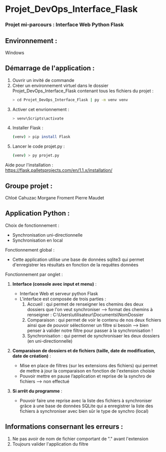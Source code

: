 # Projet_DevOps_Interface_Flask 

### Projet mi-parcours : Interface Web Python Flask

## Environnement :
Windows

## Démarrage de l'application :
1. Ouvrir un invité de commande
2. Créer un environnement virtuel dans le dossier Projet_DevOps_Interface_Flask contenant tous les fichiers du projet :
    ```bash
    > cd Projet_DevOps_Interface_Flask | py -m venv venv
    ```
3. Activer cet envrionnement :
    ```bash
    > venv\Scripts\activate
    ```
4. Installer Flask :
    ```bash
    (venv) > pip install Flask
    ```
5. Lancer le code projet.py :
    ```bash
    (venv) > py projet.py
    ```

Aide pour l'installation : https://flask.palletsprojects.com/en/1.1.x/installation/

## Groupe projet :

Chloé Cahuzac
Morgane Froment
Pierre Maudet

## Application Python :

Choix de fonctionnement : 
- Synchronisation uni-directionnelle
- Synchronisation en local

Fonctionnement global :
- Cette application utilise une base de données sqlite3 qui permet d'enregistrer les résultats en fonction de la requêtes données

Fonctionnement par onglet :
1. **Interface (console avec input et menu)** :
    - Interface Web et serveur python Flask
    - L'interface est composée de trois parties :
        1. Accueil : qui permet de renseigner les chemins des deux dossiers que l'on veut synchroniser --> format des chemins à renseigner : C:\Users\utilisateur\Documents\NomDossier
        3. Comparaison : qui permet de voir le contenu de nos deux fichiers ainsi que de pouvoir sélectionner un filtre si besoin --> bien penser à valider notre filtre pour passer à la synchronisation !
        4. Synchronisation : qui permet de synchronisaer les deux dossiers (en uni-directionnelle)

2. **Comparaison de dossiers et de fichiers (taille, date de modification, date de création)** :
    - Mise en place de filtres (sur les extensions des fichiers) qui permet de mettre à jour la comparaison en fonction de l'extension choisie
    - Pouvoir mettre en pause l’application et reprise de la synchro de fichiers --> non effectué

3. **Si arrêt du programme** :
    - Pouvoir faire une reprise avec la liste des fichiers à synchroniser grâce à une base de données SQLite qui a enregistrer la liste des fichiers à synchroniser
      avec bien sûr le type de synchro (local)
     
## Informations consernant les erreurs :
1. Ne pas avoir de nom de fichier comportant de "." avant l'extension
2. Toujours valider l'application du filtre
